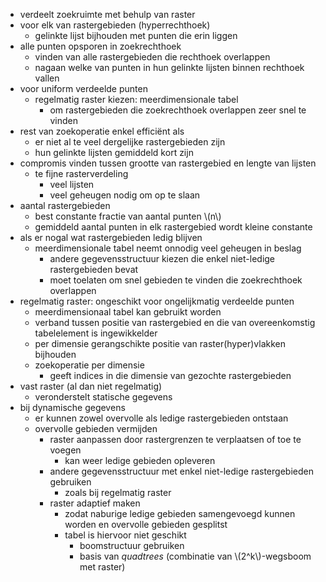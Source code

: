 
* verdeelt zoekruimte met behulp van raster
* voor elk van rastergebieden (hyperrechthoek)
    * gelinkte lijst bijhouden met punten die erin liggen
* alle punten opsporen in zoekrechthoek
    * vinden van alle rastergebieden die rechthoek overlappen
    * nagaan welke van punten in hun gelinkte lijsten binnen rechthoek vallen
* voor uniform verdeelde punten
    * regelmatig raster kiezen: meerdimensionale tabel
        * om rastergebieden die zoekrechthoek overlappen zeer snel te vinden
* rest van zoekoperatie enkel efficiënt als
    * er niet al te veel dergelijke rastergebieden zijn
    * hun gelinkte lijsten gemiddeld kort zijn
* compromis vinden tussen grootte van rastergebied en lengte van lijsten
    * te fijne rasterverdeling
        * veel lijsten
        * veel geheugen nodig om op te slaan
* aantal rastergebieden
    * best constante fractie van aantal punten \\(n\\)
    * gemiddeld aantal punten in elk rastergebied wordt kleine constante
* als er nogal wat rastergebieden ledig blijven
    * meerdimensionale tabel neemt onnodig veel geheugen in beslag
        * andere gegevensstructuur kiezen die enkel niet-ledige rastergebieden bevat
        * moet toelaten om snel gebieden te vinden die zoekrechthoek overlappen
* regelmatig raster: ongeschikt voor ongelijkmatig verdeelde punten
    * meerdimensionaal tabel kan gebruikt worden
    * verband tussen positie van rastergebied en die van overeenkomstig tabelelement is ingewikkelder
    * per dimensie gerangschikte positie van raster(hyper)vlakken bijhouden
    * zoekoperatie per dimensie
        * geeft indices in die dimensie van gezochte rastergebieden
* vast raster (al dan niet regelmatig)
    * veronderstelt statische gegevens
* bij dynamische gegevens
    * er kunnen zowel overvolle als ledige rastergebieden ontstaan
    * overvolle gebieden vermijden
        * raster aanpassen door rastergrenzen te verplaatsen of toe te voegen
            * kan weer ledige gebieden opleveren
        * andere gegevensstructuur met enkel niet-ledige rastergebieden gebruiken
            * zoals bij regelmatig raster
        * raster adaptief maken
            * zodat naburige ledige gebieden samengevoegd kunnen worden en overvolle gebieden gesplitst
            * tabel is hiervoor niet geschikt
                * boomstructuur gebruiken
                * basis van *quadtrees* (combinatie van \\(2^k\\)-wegsboom met raster)
